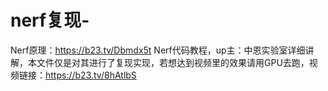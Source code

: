 # nerf复现-
Nerf原理：https://b23.tv/Dbmdx5t
Nerf代码教程，up主：中恩实验室详细讲解，本文件仅是对其进行了复现实现，若想达到视频里的效果请用GPU去跑，视频链接：https://b23.tv/8hAtlbS
